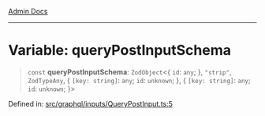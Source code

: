 [Admin Docs](/)

***

# Variable: queryPostInputSchema

> `const` **queryPostInputSchema**: `ZodObject`\<\{ `id`: `any`; \}, `"strip"`, `ZodTypeAny`, \{ `[key: string]`: `any`;  `id`: `unknown`; \}, \{ `[key: string]`: `any`;  `id`: `unknown`; \}\>

Defined in: [src/graphql/inputs/QueryPostInput.ts:5](https://github.com/NishantSinghhhhh/talawa-api/blob/d7e8fb10f99b66342acb17768b9755553b21ad54/src/graphql/inputs/QueryPostInput.ts#L5)
